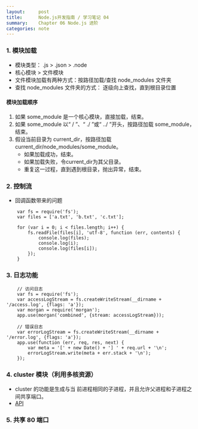 ```yaml
---
layout:     post
title:      Node.js开发指南 / 学习笔记 04
summary:    Chapter 06 Node.js 进阶 
categories: note
---
```


### 1. 模块加载

- 模块类型： .js > .json > .node
- 核心模块 > 文件模块
- 文件模块加载有两种方式：按路径加载/查找 node_modules 文件夹
- 查找 node_modules 文件夹的方式： 逐级向上查找，直到根目录位置

#### 模块加载顺序

1. 如果 some_module 是一个核心模块，直接加载，结束。
2. 如果 some_module 以“ / ”、“ ./ ”或“ ../ ”开头，按路径加载 some_module，结束。
3. 假设当前目录为 current_dir，按路径加载 current_dir/node_modules/some_module。
	- 如果加载成功，结束。
	- 如果加载失败，令current_dir为其父目录。
	- 重复这一过程，直到遇到根目录，抛出异常，结束。

### 2. 控制流

- 回调函数带来的问题

```
    var fs = require('fs');
    var files = ['a.txt', 'b.txt', 'c.txt'];

    for (var i = 0; i < files.length; i++) {
        fs.readFile(files[i], 'utf-8', function (err, contents) {
            console.log(files);
            console.log(i);
            console.log(files[i]);
        });
    }
```

### 3. 日志功能

```
    // 访问日志
    var fs = require('fs');
    var accessLogStream = fs.createWriteStream(__dirname + '/access.log', {flags: 'a'});
    var morgan = require('morgan');
    app.use(morgan('combined', {stream: accessLogStream}));

    // 错误日志
    var errorLogStream = fs.createWriteStream(__dirname + '/error.log', {flags: 'a'});
    app.use(function (err, req, res, next) {
        var meta = '[' + new Date() + '] ' + req.url + '\n';
        errorLogStream.write(meta + err.stack + '\n');
    });
```

### 4. cluster 模块（利用多核资源）

- cluster 的功能是生成与当
前进程相同的子进程，并且允许父进程和子进程之间共享端口。
- [API](https://nodejs.org/docs/latest-v5.x/api/cluster.html)

### 5. 共享 80 端口














